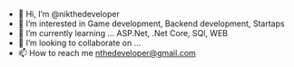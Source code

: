 - 👋 Hi, I’m @nikthedeveloper
- 👀 I’m interested in Game development, Backend development, Startaps 
- 🌱 I’m currently learning ... ASP.Net, .Net Core, SQl, WEB
- 💞️ I’m looking to collaborate on ...
- 📫 How to reach me nthedeveloper@gmail.com
